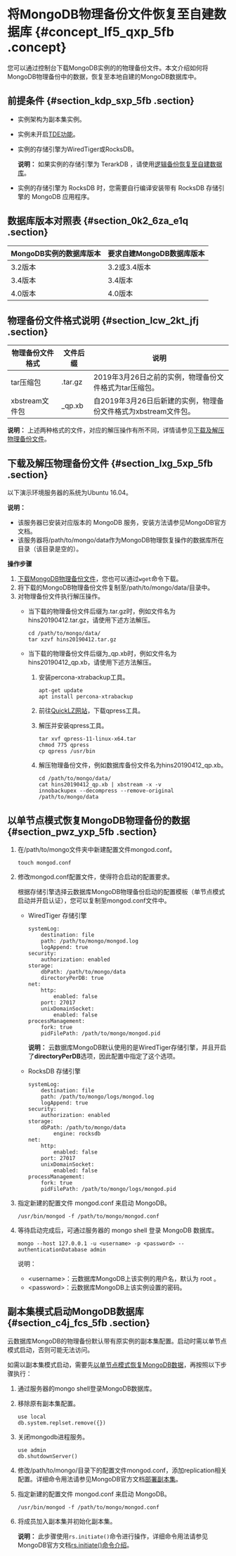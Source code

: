 # 将MongoDB物理备份文件恢复至自建数据库 {#concept_lf5_qxp_5fb .concept}

您可以通过控制台下载MongoDB实例的的物理备份文件。本文介绍如何将MongoDB物理备份中的数据，恢复至本地自建的MongoDB数据库中。

## 前提条件 {#section_kdp_sxp_5fb .section}

-   实例架构为副本集实例。
-   实例未开启[TDE功能](intl.zh-CN/用户指南/数据安全性/设置透明数据加密TDE.md#)。
-   实例的存储引擎为WiredTiger或RocksDB。

    **说明：** 如果实例的存储引擎为 TerarkDB ，请使用[逻辑备份恢复至自建数据库](intl.zh-CN/用户指南/数据恢复/逻辑备份恢复至自建数据库.md#)。

-   实例的存储引擎为 RocksDB 时，您需要自行编译安装带有 RocksDB 存储引擎的 MongoDB 应用程序。

## 数据库版本对照表 {#section_0k2_6za_e1q .section}

|MongoDB实例的数据库版本|要求自建MongoDB数据库版本|
|:--------------|:---------------|
|3.2版本|3.2或3.4版本|
|3.4版本|3.4版本|
|4.0版本|4.0版本|

## 物理备份文件格式说明 {#section_lcw_2kt_jfj .section}

|物理备份文件格式|文件后缀|说明|
|--------|----|--|
|tar压缩包|.tar.gz|2019年3月26日之前的实例，物理备份文件格式为tar压缩包。|
|xbstream文件包|\_qp.xb|自2019年3月26日后新建的实例，物理备份文件格式为xbstream文件包。|

**说明：** 上述两种格式的文件，对应的解压操作有所不同，详情请参见[下载及解压物理备份文件](#section_lxg_5xp_5fb)。

## 下载及解压物理备份文件 {#section_lxg_5xp_5fb .section}

以下演示环境服务器的系统为Ubuntu 16.04。

**说明：** 

-   该服务器已安装对应版本的 MongoDB 服务，安装方法请参见MongoDB官方文档。
-   该服务器将/path/to/mongo/data作为MongoDB物理恢复操作的数据库所在目录（该目录是空的）。

**操作步骤**

1.  [下载MongoDB物理备份文件](intl.zh-CN/用户指南/数据恢复/物理备份恢复至自建数据库/副本集实例下载物理备份.md#)，您也可以通过`wget`命令下载。
2.  将下载的MongoDB物理备份文件复制至/path/to/mongo/data/目录中。
3.  对物理备份文件执行解压操作。
    -   当下载的物理备份文件后缀为.tar.gz时，例如文件名为hins20190412.tar.gz，请使用下述方法解压。

        ``` {#codeblock_486_tut_g8j}
        cd /path/to/mongo/data/
        tar xzvf hins20190412.tar.gz 
        ```

    -   当下载的物理备份文件后缀为\_qp.xb时，例如文件名为hins20190412\_qp.xb，请使用下述方法解压。
        1.  安装percona-xtrabackup工具。

            ``` {#codeblock_59t_ecw_55f}
            apt-get update
            apt install percona-xtrabackup
            ```

        2.  前往[QuickLZ网站](http://www.quicklz.com/)，下载qpress工具。
        3.  解压并安装qpress工具。

            ``` {#codeblock_3si_bwc_uab}
            tar xvf qpress-11-linux-x64.tar
            chmod 775 qpress
            cp qpress /usr/bin
            ```

        4.  解压物理备份文件，例如数据库备份文件名为hins20190412\_qp.xb。

            ``` {#codeblock_mtu_bu6_9om}
            cd /path/to/mongo/data/
            cat hins20190412_qp.xb | xbstream -x -v
            innobackupex --decompress --remove-original /path/to/mongo/data
            ```


## 以单节点模式恢复MongoDB物理备份的数据 {#section_pwz_yxp_5fb .section}

1.  在/path/to/mongo文件夹中新建配置文件mongod.conf。

    ``` {#codeblock_xo6_6wl_sov}
    touch mongod.conf
    ```

2.  修改mongod.conf配置文件，使得符合启动的配置要求。

    根据存储引擎选择云数据库MongoDB物理备份启动的配置模板（单节点模式启动并开启认证），您可以复制至mongod.conf文件中。

    -   WiredTiger 存储引擎

        ``` {#codeblock_3f2_8fb_ci7}
        systemLog:
            destination: file
            path: /path/to/mongo/mongod.log
            logAppend: true
        security:
            authorization: enabled
        storage:
            dbPath: /path/to/mongo/data
            directoryPerDB: true
        net:
            http:
                enabled: false
            port: 27017
            unixDomainSocket:
                enabled: false
        processManagement:
            fork: true
            pidFilePath: /path/to/mongo/mongod.pid
        ```

        **说明：** 云数据库MongoDB默认使用的是WiredTiger存储引擎，并且开启了**directoryPerDB**选项，因此配置中指定了这个选项。

    -   RocksDB 存储引擎

        ``` {#codeblock_3d2_occ_r1b}
        systemLog:
            destination: file
            path: /path/to/mongo/logs/mongod.log
            logAppend: true
        security:
            authorization: enabled​
        storage:
            dbPath: /path/to/mongo/data
                engine: rocksdb
        net:
            http:
                enabled: false
            port: 27017
            unixDomainSocket:
                enabled: false
        processManagement:
            fork: true
            pidFilePath: /path/to/mongo/logs/mongod.pid
        ```

3.  指定新建的配置文件 mongod.conf 来启动 MongoDB。

    ``` {#codeblock_blt_9vy_8zt}
    /usr/bin/mongod -f /path/to/mongo/mongod.conf
    ```

4.  等待启动完成后，可通过服务器的 mongo shell 登录 MongoDB 数据库。

    ``` {#codeblock_o0b_sl3_kst}
    mongo --host 127.0.0.1 -u <username> -p <password> --authenticationDatabase admin
    ```

    说明：

    -   <username\>：云数据库MongoDB上该实例的用户名，默认为 root 。
    -   <password\>：云数据库MongoDB上该实例设置的密码。

## 副本集模式启动MongoDB数据库 {#section_c4j_fcs_5fb .section}

云数据库MongoDB的物理备份默认带有原实例的副本集配置。启动时需以单节点模式启动，否则可能无法访问。

如需以副本集模式启动，需要先[以单节点模式恢复MongoDB数据](#section_pwz_yxp_5fb)，再按照以下步骤执行：

1.  通过服务器的mongo shell登录MongoDB数据库。
2.  移除原有副本集配置。

    ``` {#codeblock_wq1_8ah_3nu}
    use local
    db.system.replset.remove({})
    ```

3.  关闭mongodb进程服务。

    ``` {#codeblock_6ts_5w8_pjl}
    use admin
    db.shutdownServer()                   
    ```

4.  修改/path/to/mongo/目录下的配置文件mongod.conf，添加replication相关配置。详细命令用法请参见MongoDB官方文档[部署副本集](https://docs.mongodb.com/manual/tutorial/deploy-replica-set/index.html)。
5.  指定新建的配置文件 mongod.conf 来启动 MongoDB。

    ``` {#codeblock_nef_p78_vz7}
    /usr/bin/mongod -f /path/to/mongo/mongod.conf
    ```

6.  将成员加入副本集并初始化副本集。

    **说明：** 此步骤使用`rs.initiate()`命令进行操作，详细命令用法请参见MongoDB官方文档[rs.initiate\(\)命令介绍](https://docs.mongodb.com/manual/reference/method/rs.initiate/)。


